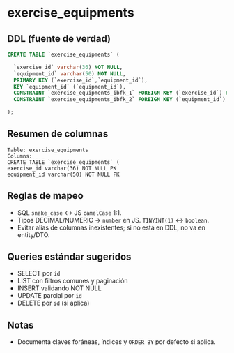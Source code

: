 # exercise_equipments

## DDL (fuente de verdad)
```sql
CREATE TABLE `exercise_equipments` (

  `exercise_id` varchar(36) NOT NULL,
  `equipment_id` varchar(50) NOT NULL,
  PRIMARY KEY (`exercise_id`,`equipment_id`),
  KEY `equipment_id` (`equipment_id`),
  CONSTRAINT `exercise_equipments_ibfk_1` FOREIGN KEY (`exercise_id`) REFERENCES `exercises2` (`id`),
  CONSTRAINT `exercise_equipments_ibfk_2` FOREIGN KEY (`equipment_id`) REFERENCES `equipments` (`id`)

);
```

## Resumen de columnas
```
Table: exercise_equipments
Columns:
CREATE TABLE `exercise_equipments` (
exercise_id varchar(36) NOT NULL PK
equipment_id varchar(50) NOT NULL PK
```

## Reglas de mapeo
- SQL `snake_case` ↔ JS `camelCase` 1:1.
- Tipos DECIMAL/NUMERIC → `number` en JS. `TINYINT(1)` ↔ `boolean`.
- Evitar alias de columnas inexistentes; si no está en DDL, no va en entity/DTO.

## Queries estándar sugeridos
- SELECT por `id`
- LIST con filtros comunes y paginación
- INSERT validando NOT NULL
- UPDATE parcial por `id`
- DELETE por `id` (si aplica)

## Notas
- Documenta claves foráneas, índices y `ORDER BY` por defecto si aplica.
